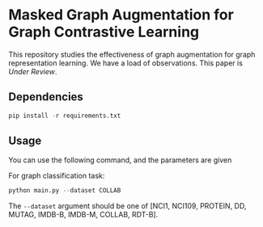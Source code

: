 # Masked Graph Augmentation for Graph Contrastive Learning

This repository studies the effectiveness of graph augmentation for graph representation learning.
We have a load of observations.
This paper is *Under Review*.

## Dependencies

```python
pip install -r requirements.txt
```

## Usage

You can use the following command, and the parameters are given

For graph classification task:
```python
python main.py --dataset COLLAB
```

The `--dataset` argument should be one of [NCI1, NCI109, PROTEIN, DD, MUTAG, IMDB-B, IMDB-M, COLLAB, RDT-B].
